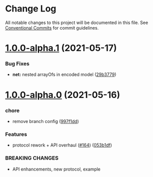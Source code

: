 # Change Log

All notable changes to this project will be documented in this file.
See [Conventional Commits](https://conventionalcommits.org) for commit guidelines.

# [1.0.0-alpha.1](https://github.com/3mcd/javelin/compare/v1.0.0-alpha.0...v1.0.0-alpha.1) (2021-05-17)


### Bug Fixes

* **net:** nested arrayOfs in encoded model ([29b3779](https://github.com/3mcd/javelin/commit/29b3779feb91fe86b0a14232b060e9777a031418))





# [1.0.0-alpha.0](https://github.com/3mcd/javelin/compare/v0.22.0...v1.0.0-alpha.0) (2021-05-16)


### chore

* remove branch config ([997f1dd](https://github.com/3mcd/javelin/commit/997f1dd1b4a82006ed5ce1da8585e69a1bcb07c0))


### Features

* protocol rework + API overhaul ([#164](https://github.com/3mcd/javelin/issues/164)) ([053b1df](https://github.com/3mcd/javelin/commit/053b1dfc5972786b86d06339db8c6751a8dae6f4))


### BREAKING CHANGES

* API enhancements, new protocol, example
